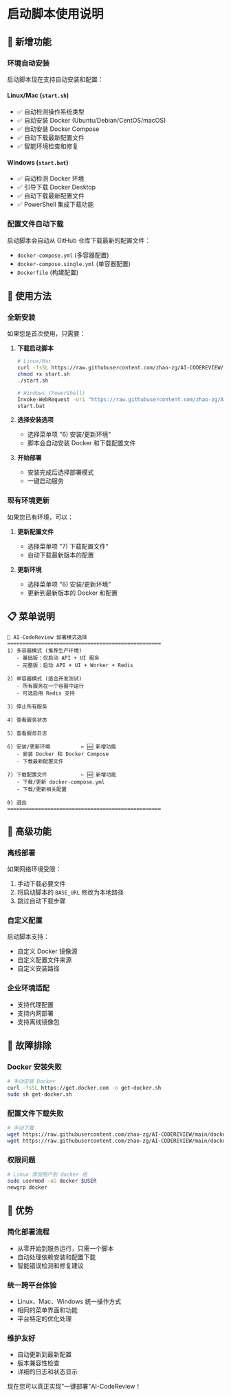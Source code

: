 # 启动脚本使用说明

## 🚀 新增功能

### 环境自动安装
启动脚本现在支持自动安装和配置：

#### Linux/Mac (`start.sh`)
- ✅ 自动检测操作系统类型
- ✅ 自动安装 Docker (Ubuntu/Debian/CentOS/macOS)
- ✅ 自动安装 Docker Compose
- ✅ 自动下载最新配置文件
- ✅ 智能环境检查和修复

#### Windows (`start.bat`)
- ✅ 自动检测 Docker 环境
- ✅ 引导下载 Docker Desktop
- ✅ 自动下载最新配置文件
- ✅ PowerShell 集成下载功能

### 配置文件自动下载
启动脚本会自动从 GitHub 仓库下载最新的配置文件：

- `docker-compose.yml` (多容器配置)
- `docker-compose.single.yml` (单容器配置)  
- `Dockerfile` (构建配置)

## 🎯 使用方法

### 全新安装

如果您是首次使用，只需要：

1. **下载启动脚本**
   ```bash
   # Linux/Mac
   curl -fsSL https://raw.githubusercontent.com/zhao-zg/AI-CODEREVIEW/main/start.sh -o start.sh
   chmod +x start.sh
   ./start.sh
   
   # Windows (PowerShell)
   Invoke-WebRequest -Uri "https://raw.githubusercontent.com/zhao-zg/AI-CODEREVIEW/main/start.bat" -OutFile "start.bat"
   start.bat
   ```

2. **选择安装选项**
   - 选择菜单项 "6) 安装/更新环境"
   - 脚本会自动安装 Docker 和下载配置文件

3. **开始部署**
   - 安装完成后选择部署模式
   - 一键启动服务

### 现有环境更新

如果您已有环境，可以：

1. **更新配置文件**
   - 选择菜单项 "7) 下载配置文件"
   - 自动下载最新版本的配置

2. **更新环境**
   - 选择菜单项 "6) 安装/更新环境" 
   - 更新到最新版本的 Docker 和配置

## 📋 菜单说明

```
🚀 AI-CodeReview 部署模式选择
==================================================
1) 多容器模式 (推荐生产环境)
   - 基础版：仅启动 API + UI 服务
   - 完整版：启动 API + UI + Worker + Redis

2) 单容器模式 (适合开发测试)
   - 所有服务在一个容器中运行
   - 可选启用 Redis 支持

3) 停止所有服务

4) 查看服务状态

5) 查看服务日志

6) 安装/更新环境          ← 🆕 新增功能
   - 安装 Docker 和 Docker Compose
   - 下载最新配置文件

7) 下载配置文件           ← 🆕 新增功能
   - 下载/更新 docker-compose.yml
   - 下载/更新相关配置

0) 退出
==================================================
```

## 🔧 高级功能

### 离线部署
如果网络环境受限：

1. 手动下载必要文件
2. 将启动脚本的 `BASE_URL` 修改为本地路径
3. 跳过自动下载步骤

### 自定义配置
启动脚本支持：

- 自定义 Docker 镜像源
- 自定义配置文件来源
- 自定义安装路径

### 企业环境适配
- 支持代理配置
- 支持内网部署
- 支持离线镜像包

## 🚨 故障排除

### Docker 安装失败
```bash
# 手动安装 Docker
curl -fsSL https://get.docker.com -o get-docker.sh
sudo sh get-docker.sh
```

### 配置文件下载失败
```bash
# 手动下载
wget https://raw.githubusercontent.com/zhao-zg/AI-CODEREVIEW/main/docker-compose.yml
wget https://raw.githubusercontent.com/zhao-zg/AI-CODEREVIEW/main/docker-compose.single.yml
```

### 权限问题
```bash
# Linux 添加用户到 docker 组
sudo usermod -aG docker $USER
newgrp docker
```

## 🎉 优势

### 简化部署流程
- 从零开始到服务运行，只需一个脚本
- 自动处理依赖安装和配置下载
- 智能错误检测和修复建议

### 统一跨平台体验
- Linux、Mac、Windows 统一操作方式
- 相同的菜单界面和功能
- 平台特定的优化处理

### 维护友好
- 自动更新到最新配置
- 版本兼容性检查
- 详细的日志和状态显示

现在您可以真正实现"一键部署"AI-CodeReview！

